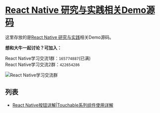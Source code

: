 # [React Native 研究与实践相关Demo源码](https://github.com/crazycodeboy/RNStudyNotes/)  

这里存放的是[React Native 研究与实践](https://github.com/crazycodeboy/RNStudyNotes/)相关Demo源码。
  

**想和大牛一起讨论？可加入：**

>
React Native学习交流1群：`165774887`(已满)     
React Native学习交流2群：`422654286`

![React Native学习交流群](https://raw.githubusercontent.com/crazycodeboy/RNStudyNotes/master/React%20Native%E5%8F%91%E5%B8%83APP%E4%B9%8B%E7%AD%BE%E5%90%8D%E6%89%93%E5%8C%85APK/images/react%20native%20%E5%AD%A6%E4%B9%A0%E4%BA%A4%E6%B5%81%E7%BE%A4_qrcode_share.png)

## 列表  

* [React Native按钮详解|Touchable系列组件使用详解](./rn_button_demo)


